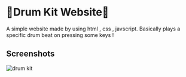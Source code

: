 
# 🥁Drum Kit Website🥁

A simple website made by using html , css , javscript. Basically plays a specific drum beat on pressing some keys !



## Screenshots

![drum kit](https://user-images.githubusercontent.com/113968917/224548676-7529445f-e094-42dd-9036-9e36cb90804a.jpg)

